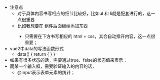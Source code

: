 - 注意点
    - 对于具体内容书写相应的细节比较好，比如ul 和 li就是配套进行的，这一点很重要
    - 比如我想要在<v-text-field> 组件后面继续添加东西
        - 只需要在下方书写相应的 html + css，其会自动撑开内容，这一点很重要；
- vue2中data的写法函数形式
    - data() { return {  } }
- 如果有很多状态的话，需要通过true、false的状态值来表示；
- 而某一个输入框，需要验证输入的内容的话，
    - @input表示表单元素的统计；